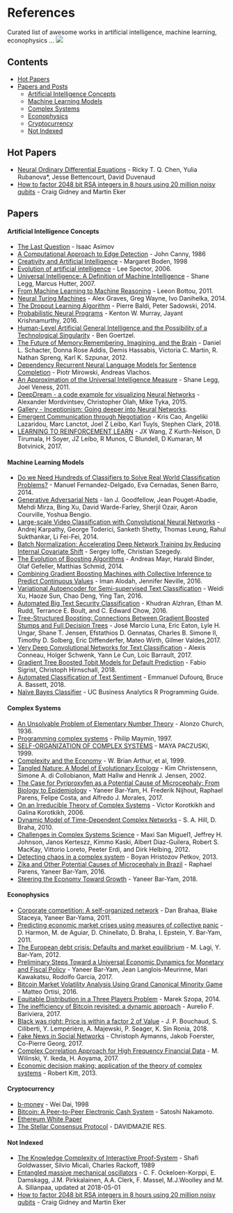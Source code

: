 # References
Curated list of awesome works in artificial intelligence, machine learning, econophysics ...
![](http://3.bp.blogspot.com/-BbvUWD0Iiw8/TdxKPjmcCzI/AAAAAAAAAf0/T5Lu_T_dbcM/s1600/multivac.jpg)

## Contents

- [Hot Papers](#hot-papers)
- [Papers and Posts](#papers)
    - [Artificial Intelligence Concepts](#artificial-intelligence-concepts)
    - [Machine Learning Models](#machine-learning-models)
    - [Complex Systems](#complex-systems)
    - [Econophysics](#econophysics)
    - [Cryptocurrency](#cryptocurrency)
    - [Not Indexed](#not-indexed)
    
    
## Hot Papers
* [Neural Ordinary Differential Equations](https://arxiv.org/abs/1806.07366) - Ricky T. Q. Chen, Yulia Rubanova*, Jesse Bettencourt, David Duvenaud
* [How to factor 2048 bit RSA integers in 8 hours using 20 million noisy qubits](https://arxiv.org/pdf/1905.09749.pdf) - Craig Gidney and Martin Eker



## Papers
#### Artificial Intelligence Concepts
* [The Last Question](https://www.physics.princeton.edu/ph115/LQ.pdf) - Isaac Asimov
* [A Computational Approach to Edge Detection](https://pdfs.semanticscholar.org/55e6/6333402df1a75664260501522800cf3d26b9.pdf) - John Canny, 1986
* [Creativity and Artificial Intelligence](http://citeseerx.ist.psu.edu/viewdoc/download?doi=10.1.1.667.3710&rep=rep1&type=pdf) - Margaret Boden, 1998
* [Evolution of artificial intelligence](https://ac.els-cdn.com/S0004370206000907/1-s2.0-S0004370206000907-main.pdf?_tid=2a00dc1d-0564-49be-aeef-0c87b2355eb6&acdnat=1524865313_345d9e3b20d2436a115277bee9d70c10) - Lee Spector, 2006.
* [Universal Intelligence: A Definition of Machine Intelligence](http://www.vetta.org/documents/legg-hutter-2007-universal-intelligence.pdf) - Shane Legg, Marcus Hutter, 2007.
* [From Machine Learning to Machine Reasoning](https://arxiv.org/pdf/1102.1808.pdf) - Leeon Bottou, 2011.
* [Neural Turing Machines](https://arxiv.org/pdf/1410.5401.pdf) - Alex Graves, Greg Wayne, Ivo Danihelka, 2014.
* [The Dropout Learning Algorithm](https://pdfs.semanticscholar.org/f0af/49cecc1713fece9f285143d165e9cbc622f8.pdf) - Pierre Baldi, Peter Sadowski, 2014.
* [Probabilistic Neural Programs](https://arxiv.org/pdf/1612.00712.pdf) - Kenton W. Murray, Jayant Krishnamurthy, 2016.
* [Human-Level Artificial General Intelligence and the Possibility of a Technological Singularity](https://ac.els-cdn.com/S0004370207001464/1-s2.0-S0004370207001464-main.pdf?_tid=82146bad-5128-47b1-adba-47ac2b62f1cc&acdnat=1544798729_541a8c9d66ae8d8c7d986c85621099ba) - Ben Goertzel.
* [The Future of Memory:Remembering, Imagining, and the Brain](http://static1.1.sqspcdn.com/static/f/1096238/22043246/1361990370157/FutureMemory--Neuron12.pdf?token=b5gB3ycz3e%2BmKnQQCW3%2FvwZyHwE%3D) - Daniel L. Schacter, Donna Rose Addis, Demis Hassabis, Victoria C. Martin, R. Nathan Spreng, Karl K. Szpunar, 2012.
* [Dependency Recurrent Neural Language Models for Sentence Completion](https://cs.nyu.edu/~mirowski/pub/MirowskiVlachos_ACL2015_DependencyTreeRNN.pdf) - Piotr Mirowski, Andreas Vlachos.
* [An Approximation of the Universal Intelligence Measure](https://arxiv.org/pdf/1109.5951v2.pdf) - Shane Legg, Joel Veness, 2011.
* [DeepDream - a code example for visualizing Neural Networks](https://web.archive.org/web/20150708233542/http://googleresearch.blogspot.co.uk/2015/07/deepdream-code-example-for-visualizing.html) - Alexander Mordvintsev, Christopher Olah, Mike Tyka, 2015.
* [Gallery - Inceptionism: Going deeper into Neural Networks](https://photos.google.com/share/AF1QipPX0SCl7OzWilt9LnuQliattX4OUCj_8EP65_cTVnBmS1jnYgsGQAieQUc1VQWdgQ?key=aVBxWjhwSzg2RjJWLWRuVFBBZEN1d205bUdEMnhB).
* [Emergent Communication through Negotiation](https://openreview.net/pdf?id=Hk6WhagRW) - Kris Cao, Angeliki Lazaridou, Marc Lanctot, Joel Z Leibo, Karl Tuyls, Stephen Clark, 2018.
* [LEARNING TO REINFORCEMENT LEARN](https://arxiv.org/pdf/1611.05763.pdf) - JX Wang, Z Kurth-Nelson, D Tirumala, H Soyer, JZ Leibo, R Munos, C Blundell, D Kumaran, M Botvinick, 2017.


#### Machine Learning Models 
* [Do we Need Hundreds of Classifiers to Solve Real World Classification Problems?](http://jmlr.org/papers/volume15/delgado14a/delgado14a.pdf) - Manuel Fernandez-Delgado, Eva Cernadas, Senen Barro, 2014.
* [Generative Adversarial Nets](http://datascienceassn.org/sites/default/files/Generative%20Adversarial%20Nets.pdf) - Ian J. Goodfellow, Jean Pouget-Abadie, Mehdi Mirza, Bing Xu, David Warde-Farley, Sherjil Ozair, Aaron Courville, Yoshua Bengio.
* [Large-scale Video Classification with Convolutional Neural Networks](https://www.cv-foundation.org/openaccess/content_cvpr_2014/papers/Karpathy_Large-scale_Video_Classification_2014_CVPR_paper.pdf) - Andrej Karpathy, George Toderici, Sanketh Shetty, Thomas Leung, Rahul Sukthankar, Li Fei-Fei, 2014.
* [Batch Normalization: Accelerating Deep Network Training by Reducing Internal Covariate Shift](http://proceedings.mlr.press/v37/ioffe15.pdf) - Sergey Ioffe, Christian Szegedy.
* [The Evolution of Boosting Algorithms](https://arxiv.org/pdf/1403.1452.pdf) - Andreas Mayr, Harald Binder, Olaf Gefeller, Matthias Schmid, 2014.
* [Combining Gradient Boosting Machines with Collective Inference to Predict Continuous Values](https://arxiv.org/pdf/1607.00110.pdf) - Iman Alodah, Jennifer Neville, 2016.
* [Variational Autoencoder for Semi-supervised Text Classification](https://arxiv.org/pdf/1603.02514.pdf) - Weidi Xu, Haoze Sun, Chao Deng, Ying Tan, 2016.
* [Automated Big Text Security Classification](https://arxiv.org/pdf/1610.06856.pdf) - Khudran Alzhran, Ethan M. Rudd, Terrance E. Boult, and C. Edward Chow, 2016.
* [Tree-Structured Boosting: Connections Between Gradient Boosted Stumps and Full Decision Trees](https://arxiv.org/pdf/1711.06793.pdf) - José Marcio Luna, Eric Eaton, Lyle H. Ungar, Shane T. Jensen, Efstathios D. Gennatas, Charles B. Simone II, Timothy D. Solberg, Eric Diffenderfer, Mateo Wirth, Gilmer Valdes,2017.
* [Very Deep Convolutional Networks for Text Classification](https://arxiv.org/pdf/1606.01781.pdf) - Alexis Conneau, Holger Schwenk, Yann Le Cun, Loic Barrault, 2017.
* [Gradient Tree Boosted Tobit Models for Default Prediction](https://arxiv.org/pdf/1711.08695.pdf) - Fabio Sigrist, Christoph Hirnschall, 2018.
* [Automated Classification of Text Sentiment](https://arxiv.org/pdf/1804.01963.pdf) - Emmanuel Dufourq, Bruce A. Bassett, 2018.
* [Naïve Bayes Classifier](https://uc-r.github.io/naive_bayes) - UC Business Analytics R Programming Guide.

#### Complex Systems
* [An Unsolvable Problem of Elementary Number Theory](https://www.ics.uci.edu/~lopes/teaching/inf212W12/readings/church.pdf) - Alonzo Church, 1936.
* [Programming complex systems](https://arxiv.org/pdf/quant-ph/9710035.pdf) - Philip Maymin, 1997.
* [SELF-ORGANIZATION OF COMPLEX SYSTEMS](https://arxiv.org/pdf/cond-mat/9906077.pdf) - MAYA PACZUSKI, 1999.
* [Complexity and the Economy](http://citeseerx.ist.psu.edu/viewdoc/download?doi=10.1.1.472.9609&rep=rep1&type=pdf) - W. Brian Arthur, et al, 1999.
* [Tangled Nature: A Model of Evolutionary Ecology](https://pdfs.semanticscholar.org/6d8d/2babf465a2ce6c442bc134c4e6d7ff143201.pdf) - Kim Christensenn, Simone A. di Collobianon, Matt Hallw and Henrik J. Jensen, 2002.
* [The Case for Pyriproxyfen as a Potential Cause of Microcephaly; From Biology to Epidemiology](http://necsi.edu/research/social/pandemics/case-for-pyriproxyfen.pdf) - Yaneer Bar-Yam, H. Frederik Nijhout, Raphael Parens, Felipe Costa, and Alfredo J. Morales, 2017.
* [On an Irreducible Theory of Complex Systems](https://arxiv.org/pdf/nlin/0606023.pdf) - Victor Korotkikh and Galina Korotkikh, 2006.
* [Dynamic Model of Time-Dependent Complex Networks](http://necsi.edu/affiliates/braha/PRE_Hill_Braha_e046105.pdf) - S. A. Hill, D. Braha, 2010.
* [Challenges in Complex Systems Science](https://arxiv.org/pdf/1204.4928.pdf) - Maxi San Miguel1, Jeffrey H. Johnson, Janos Kerteszz, Kimmo Kaski, Albert Diaz-Guilera, Robert S. MacKay, Vittorio Loreto, Peeter Erdi, and Dirk Helbing, 2012.
* [Detecting chaos in a complex system](https://arxiv.org/pdf/1307.8021.pdf) - Boyan Hristozov Petkov, 2013.
* [Zika and Other Potential Causes of Microcephaly in Brazil](http://necsi.edu/research/social/pandemics/zikacauses.html) - Raphael Parens, Yaneer Bar-Yam, 2016.
* [Steering the Economy Toward Growth](http://necsi.edu/research/economics/steeringecon.pdf) - Yaneer Bar-Yam, 2018.


#### Econophysics
* [Corporate competition: A self-organized network](http://necsi.edu/affiliates/braha/Journal_Version_SON_Braha.pdf) - Dan Brahaa, Blake Staceya, Yaneer Bar-Yama, 2011.
* [Predicting economic market crises using measures of collective panic](https://arxiv.org/pdf/1102.2620v1.pdf) - D. Harmon, M. de Aguiar, D. Chinellato, D. Braha, I. Epstein, Y. Bar-Yam, 2011.
* [The European debt crisis: Defaults and market equilibrium](http://necsi.edu/research/economics/bondprices/Bond_Prices.pdf) - M. Lagi, Y. Bar-Yam, 2012.
* [Preliminary Steps Toward a Universal Economic Dynamics for Monetary and Fiscal Policy](http://necsi.edu/research/economics/econunivers_2.pdf) - Yaneer Bar-Yam, Jean Langlois-Meurinne, Mari Kawakatsu, Rodolfo Garcia, 2017.
* [Bitcoin Market Volatility Analysis Using Grand Canonical Minority Game](http://www3.unifr.ch/econophysics/sites/default/files/61-396-1-PB.pdf) - Matteo Ortisi, 2016.
* [Equitable Distribution in a Three Players Problem](http://www3.unifr.ch/econophysics/sites/default/files/STUDIES%20IN%20LOGIC%2C%20GRAMMAR%20AND%20RHETORIC%2037%20%2850%29%202014.pdf) - Marek Szopa, 2014.
* [The inefficiency of Bitcoin revisited: a dynamic approach](https://arxiv.org/pdf/1709.08090.pdf) - Aurelio F. Bariviera, 2017.
* [Black was right: Price is within a factor 2 of Value](https://arxiv.org/pdf/1711.04717.pdf) - J. P. Bouchaud, S. Ciliberti, Y. Lempérière, A. Majewski, P. Seager, K. Sin Ronia, 2018.
* [Fake News in Social Networks](https://arxiv.org/pdf/1708.06233.pdf) - Christoph Aymanns, Jakob Foerster, Co-Pierre Georg, 2017.
* [Complex Correlation Approach for High Frequency Financial Data](http://www3.unifr.ch/econophysics/sites/default/files/arxiv.pdf) - M. Wilinski, Y. Ikeda, H. Aoyama, 2017.
* [Economic decision making: application of the theory of complex systems](https://arxiv.org/pdf/1208.1277v2.pdf) - Robert Kitt, 2013.


#### Cryptocurrency
* [b-money](http://www.weidai.com/bmoney.txt) - Wei Dai, 1998
* [Bitcoin: A Peer-to-Peer Electronic Cash System](https://bitcoin.org/bitcoin.pdf) - Satoshi Nakamoto.
* [Ethereum White Paper](https://github.com/ethereum/wiki/wiki/White-Paper)
* [The Stellar Consensus Protocol](https://www.stellar.org/papers/stellar-consensus-protocol.pdf) - DAVIDMAZIE RES.

#### Not Indexed
* [The Knowledge Complexity of Interactive Proof-System](https://groups.csail.mit.edu/cis/pubs/shafi/1985-stoc.pdf) - Shafi Goldwasser, Silvio Micali, Charles Rackoff, 1989
* [Entangled massive mechanical oscillators](https://arxiv.org/pdf/1711.01640.pdf) - C. F. Ockeloen-Korppi, E. Damskagg, J.M. Pirkkalainen, A.A. Clerk, F. Massel, M.J.Woolley and M. A. Sillanpaa, updated at 2018-05-01
* [How to factor 2048 bit RSA integers in 8 hours using 20 million noisy qubits](https://arxiv.org/pdf/1905.09749.pdf) - Craig Gidney and Martin Eker
